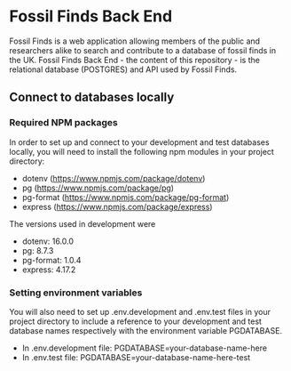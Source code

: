 # Fossil Finds Back End

Fossil Finds is a web application allowing members of the public and researchers alike to search and contribute to a database of fossil finds in the UK. Fossil Finds Back End - the content of this repository - is the relational database (POSTGRES) and API used by Fossil Finds.


## Connect to databases locally



### Required NPM packages

In order to set up and connect to your development and test databases locally, you will need to install the following npm modules in your project directory:

- dotenv (https://www.npmjs.com/package/dotenv)
- pg (https://www.npmjs.com/package/pg)
- pg-format (https://www.npmjs.com/package/pg-format)
- express (https://www.npmjs.com/package/express)
  

The versions used in development were 

- dotenv: 16.0.0
- pg: 8.7.3
- pg-format: 1.0.4
- express: 4.17.2


### Setting environment variables

You will also need to set up .env.development and .env.test files in your project directory to include a reference to your development and test database names respectively with the environment variable PGDATABASE.

- In .env.development file: PGDATABASE=your-database-name-here
- In .env.test file: PGDATABASE=your-database-name-here-test